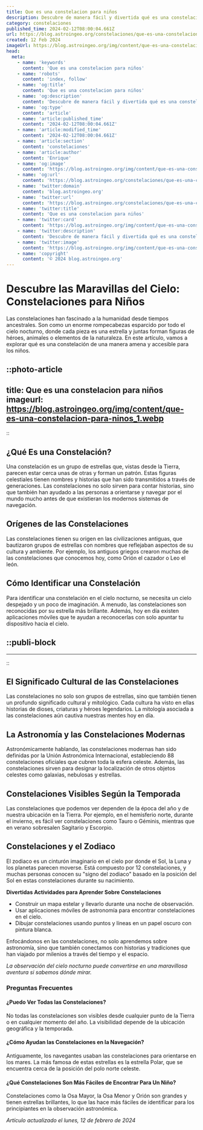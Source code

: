 ```yaml
---
title: Que es una constelacion para niños
description: Descubre de manera fácil y divertida qué es una constelación y cómo identificar estas agrupaciones de estrellas en el cielo nocturno para niños.
category: constelaciones
published_time: 2024-02-12T08:00:04.661Z
url: https://blog.astroingeo.org/constelaciones/que-es-una-constelacion-para-ninos
created: 12 Feb 2024
imageUrl: https://blog.astroingeo.org/img/content/que-es-una-constelacion-para-ninos_1.webp
head:
  meta:
    - name: 'keywords'
      content: 'Que es una constelacion para niños'
    - name: 'robots'
      content: 'index, follow'
    - name: 'og:title'
      content: 'Que es una constelacion para niños'
    - name: 'og:description'
      content: 'Descubre de manera fácil y divertida qué es una constelación y cómo identificar estas agrupaciones de estrellas en el cielo nocturno para niños.'
    - name: 'og:type'
      content: 'article'
    - name: 'article:published_time'
      content: '2024-02-12T08:00:04.661Z'
    - name: 'article:modified_time'
      content: '2024-02-12T08:00:04.661Z'
    - name: 'article:section'
      content: 'constelaciones'
    - name: 'article:author'
      content: 'Enrique'
    - name: 'og:image'
      content: 'https://blog.astroingeo.org/img/content/que-es-una-constelacion-para-ninos_1.webp'
    - name: 'og:url'
      content: 'https://blog.astroingeo.org/constelaciones/que-es-una-constelacion-para-ninos'
    - name: 'twitter:domain'
      content: 'blog.astroingeo.org'
    - name: 'twitter:url'
      content: 'https://blog.astroingeo.org/constelaciones/que-es-una-constelacion-para-ninos'
    - name: 'twitter:title'
      content: 'Que es una constelacion para niños'
    - name: 'twitter:card'
      content: 'https://blog.astroingeo.org/img/content/que-es-una-constelacion-para-ninos_1.webp'
    - name: 'twitter:description'
      content: 'Descubre de manera fácil y divertida qué es una constelación y cómo identificar estas agrupaciones de estrellas en el cielo nocturno para niños.'
    - name: 'twitter:image'
      content: 'https://blog.astroingeo.org/img/content/que-es-una-constelacion-para-ninos_1.webp'
    - name: 'copyright'
      content: '© 2024 blog.astroingeo.org'
---
```

# Descubre las Maravillas del Cielo: Constelaciones para Niños

Las constelaciones han fascinado a la humanidad desde tiempos ancestrales. Son como un enorme rompecabezas esparcido por todo el cielo nocturno, donde cada pieza es una estrella y juntas forman figuras de héroes, animales o elementos de la naturaleza. En este artículo, vamos a explorar qué es una constelación de una manera amena y accesible para los niños.


::photo-article
---
title: Que es una constelacion para niños
imageurl: https://blog.astroingeo.org/img/content/que-es-una-constelacion-para-ninos_1.webp
---
::


## ¿Qué Es una Constelación?

Una constelación es un grupo de estrellas que, vistas desde la Tierra, parecen estar cerca unas de otras y forman un patrón. Estas figuras celestiales tienen nombres y historias que han sido transmitidos a través de generaciones. Las constelaciones no solo sirven para contar historias, sino que también han ayudado a las personas a orientarse y navegar por el mundo mucho antes de que existieran los modernos sistemas de navegación.

## Orígenes de las Constelaciones

Las constelaciones tienen su origen en las civilizaciones antiguas, que bautizaron grupos de estrellas con nombres que reflejaban aspectos de su cultura y ambiente. Por ejemplo, los antiguos griegos crearon muchas de las constelaciones que conocemos hoy, como Orión el cazador o Leo el león.

## Cómo Identificar una Constelación

Para identificar una constelación en el cielo nocturno, se necesita un cielo despejado y un poco de imaginación. A menudo, las constelaciones son reconocidas por su estrella más brillante. Además, hoy en día existen aplicaciones móviles que te ayudan a reconocerlas con solo apuntar tu dispositivo hacia el cielo.


  ::publi-block
  ---
  ---
  ::
  
  
## El Significado Cultural de las Constelaciones

Las constelaciones no solo son grupos de estrellas, sino que también tienen un profundo significado cultural y mitológico. Cada cultura ha visto en ellas historias de dioses, criaturas y héroes legendarios. La mitología asociada a las constelaciones aún cautiva nuestras mentes hoy en día.

## La Astronomía y las Constelaciones Modernas

Astronómicamente hablando, las constelaciones modernas han sido definidas por la Unión Astronómica Internacional, estableciendo 88 constelaciones oficiales que cubren toda la esfera celeste. Además, las constelaciones sirven para designar la localización de otros objetos celestes como galaxias, nebulosas y estrellas.

## Constelaciones Visibles Según la Temporada

Las constelaciones que podemos ver dependen de la época del año y de nuestra ubicación en la Tierra. Por ejemplo, en el hemisferio norte, durante el invierno, es fácil ver constelaciones como Tauro o Géminis, mientras que en verano sobresalen Sagitario y Escorpio.

## Constelaciones y el Zodiaco

El zodiaco es un cinturón imaginario en el cielo por donde el Sol, la Luna y los planetas parecen moverse. Está compuesto por 12 constelaciones, y muchas personas conocen su "signo del zodiaco" basado en la posición del Sol en estas constelaciones durante su nacimiento.

**Divertidas Actividades para Aprender Sobre Constelaciones**

- Construir un mapa estelar y llevarlo durante una noche de observación.
- Usar aplicaciones móviles de astronomía para encontrar constelaciones en el cielo.
- Dibujar constelaciones usando puntos y líneas en un papel oscuro con pintura blanca.

Enfocándonos en las constelaciones, no solo aprendemos sobre astronomía, sino que también conectamos con historias y tradiciones que han viajado por milenios a través del tiempo y el espacio.

*La observación del cielo nocturno puede convertirse en una maravillosa aventura si sabemos dónde mirar.*

### Preguntas Frecuentes

#### ¿Puedo Ver Todas las Constelaciones?
No todas las constelaciones son visibles desde cualquier punto de la Tierra o en cualquier momento del año. La visibilidad depende de la ubicación geográfica y la temporada.

#### ¿Cómo Ayudan las Constelaciones en la Navegación?
Antiguamente, los navegantes usaban las constelaciones para orientarse en los mares. La más famosa de estas estrellas es la estrella Polar, que se encuentra cerca de la posición del polo norte celeste.

#### ¿Qué Constelaciones Son Más Fáciles de Encontrar Para Un Niño?
Constelaciones como la Osa Mayor, la Osa Menor y Orión son grandes y tienen estrellas brillantes, lo que las hace más fáciles de identificar para los principiantes en la observación astronómica.

_Artículo actualizado el lunes, 12 de febrero de 2024_